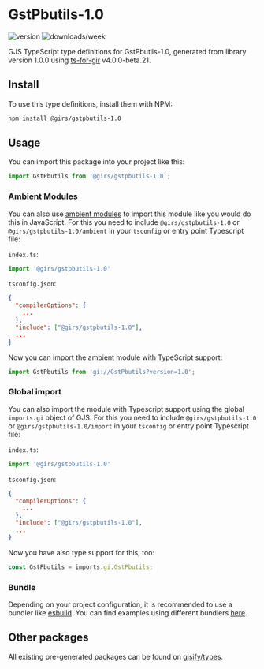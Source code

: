 
# GstPbutils-1.0

![version](https://img.shields.io/npm/v/@girs/gstpbutils-1.0)
![downloads/week](https://img.shields.io/npm/dw/@girs/gstpbutils-1.0)


GJS TypeScript type definitions for GstPbutils-1.0, generated from library version 1.0.0 using [ts-for-gir](https://github.com/gjsify/ts-for-gir) v4.0.0-beta.21.


## Install

To use this type definitions, install them with NPM:
```bash
npm install @girs/gstpbutils-1.0
```

## Usage

You can import this package into your project like this:
```ts
import GstPbutils from '@girs/gstpbutils-1.0';
```

### Ambient Modules

You can also use [ambient modules](https://github.com/gjsify/ts-for-gir/tree/main/packages/cli#ambient-modules) to import this module like you would do this in JavaScript.
For this you need to include `@girs/gstpbutils-1.0` or `@girs/gstpbutils-1.0/ambient` in your `tsconfig` or entry point Typescript file:

`index.ts`:
```ts
import '@girs/gstpbutils-1.0'
```

`tsconfig.json`:
```json
{
  "compilerOptions": {
    ...
  },
  "include": ["@girs/gstpbutils-1.0"],
  ...
}
```

Now you can import the ambient module with TypeScript support: 

```ts
import GstPbutils from 'gi://GstPbutils?version=1.0';
```

### Global import

You can also import the module with Typescript support using the global `imports.gi` object of GJS.
For this you need to include `@girs/gstpbutils-1.0` or `@girs/gstpbutils-1.0/import` in your `tsconfig` or entry point Typescript file:

`index.ts`:
```ts
import '@girs/gstpbutils-1.0'
```

`tsconfig.json`:
```json
{
  "compilerOptions": {
    ...
  },
  "include": ["@girs/gstpbutils-1.0"],
  ...
}
```

Now you have also type support for this, too:

```ts
const GstPbutils = imports.gi.GstPbutils;
```

### Bundle

Depending on your project configuration, it is recommended to use a bundler like [esbuild](https://esbuild.github.io/). You can find examples using different bundlers [here](https://github.com/gjsify/ts-for-gir/tree/main/examples).

## Other packages

All existing pre-generated packages can be found on [gjsify/types](https://github.com/gjsify/types).

